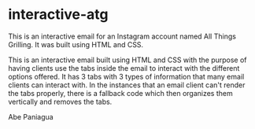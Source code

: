 # interactive-atg
This is an interactive email for an Instagram account named All Things Grilling. It was built using HTML and CSS.

This is an interactive email built using HTML and CSS with the purpose of having clients use the tabs inside the email to interact with the different options offered. It has 3 tabs with 3 types of information that many email clients can interact with. In the instances that an email client can't render the tabs properly, there is a fallback code which then organizes them vertically and removes the tabs.

Abe Paniagua
